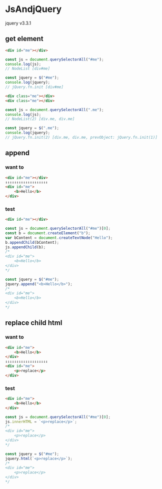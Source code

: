 # JsAndjQuery
jquery v3.3.1
## get element
```html
<div id="me"></div>
```
```js
const js = document.querySelectorAll("#me");
console.log(js);
// NodeList [div#me]

const jquery = $("#me");
console.log(jquery);
// jQuery.fn.init [div#me]
```
```html
<div class="me"></div>
<div class="me"></div>
```
```js
const js = document.querySelectorAll(".me");
console.log(js);
// NodeList(2) [div.me, div.me]

const jquery = $(".me");
console.log(jquery);
// jQuery.fn.init(2) [div.me, div.me, prevObject: jQuery.fn.init(1)]
```

## append
### want to
```html
<div id="me"></div>
↓↓↓↓↓↓↓↓↓↓↓↓↓↓↓↓↓↓↓
<div id="me">
    <b>Hello</b>
</div>
```
### test
```html
<div id="me"></div>
```
```js
const js = document.querySelectorAll("#me")[0];
const b = document.createElement("b");
var bContent = document.createTextNode("Hello");
b.appendChild(bContent);
js.appendChild(b);
/*
<div id="me">
    <b>Hello</b>
</div>
*/

const jquery = $("#me");
jquery.append("<b>Hello</b>");
/*
<div id="me">
    <b>Hello</b>
</div>
*/
```

## replace child html
### want to
```html
<div id="me">
    <b>Hello</b>
</div>
↓↓↓↓↓↓↓↓↓↓↓↓↓↓↓↓↓↓↓
<div id="me">
    <p>replace</p>
</div>
```
### test
```html
<div id="me">
    <b>Hello</b>
</div>
```
```js
const js = document.querySelectorAll("#me")[0];
js.innerHTML = `<p>replace</p>`;
/*
<div id="me">
    <p>replace</p>
</div>
*/

const jquery = $("#me");
jquery.html(`<p>replace</p>`);
/*
<div id="me">
    <p>replace</p>
</div>
*/
```
